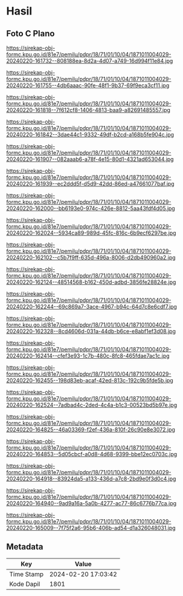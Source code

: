 # Hasil

## Foto C Plano

https://sirekap-obj-formc.kpu.go.id/81e7/pemilu/pdpr/18/71/01/10/04/1871011004029-20240220-161732--808188ea-8d2a-4d07-a749-16d994f11e84.jpg

https://sirekap-obj-formc.kpu.go.id/81e7/pemilu/pdpr/18/71/01/10/04/1871011004029-20240220-161755--4db6aaac-90fe-48f1-9b37-69f9eca3cf11.jpg

https://sirekap-obj-formc.kpu.go.id/81e7/pemilu/pdpr/18/71/01/10/04/1871011004029-20240220-161818--7f612cf8-1406-4813-baa9-a82691485557.jpg

https://sirekap-obj-formc.kpu.go.id/81e7/pemilu/pdpr/18/71/01/10/04/1871011004029-20240220-161842--3dae44c1-9332-49df-b2cd-a168b5fe904c.jpg

https://sirekap-obj-formc.kpu.go.id/81e7/pemilu/pdpr/18/71/01/10/04/1871011004029-20240220-161907--082aaab6-a78f-4e15-80d1-4321ad653044.jpg

https://sirekap-obj-formc.kpu.go.id/81e7/pemilu/pdpr/18/71/01/10/04/1871011004029-20240220-161939--ec2ddd5f-d5d9-42dd-86ed-a47661077baf.jpg

https://sirekap-obj-formc.kpu.go.id/81e7/pemilu/pdpr/18/71/01/10/04/1871011004029-20240220-162000--bb6193e0-974c-426e-8812-5aa43fdf4d05.jpg

https://sirekap-obj-formc.kpu.go.id/81e7/pemilu/pdpr/18/71/01/10/04/1871011004029-20240220-162024--5934ca89-989d-45fc-816c-6b9ecf6297be.jpg

https://sirekap-obj-formc.kpu.go.id/81e7/pemilu/pdpr/18/71/01/10/04/1871011004029-20240220-162102--c5b7f9ff-635d-496a-8006-d2db490960a2.jpg

https://sirekap-obj-formc.kpu.go.id/81e7/pemilu/pdpr/18/71/01/10/04/1871011004029-20240220-162124--48514568-b162-450d-adbd-3856fe28824e.jpg

https://sirekap-obj-formc.kpu.go.id/81e7/pemilu/pdpr/18/71/01/10/04/1871011004029-20240220-162244--69c869a7-3ace-4967-b94c-64d7c8e6cdf7.jpg

https://sirekap-obj-formc.kpu.go.id/81e7/pemilu/pdpr/18/71/01/10/04/1871011004029-20240220-162328--8cd4606d-031a-44db-b6ce-e8abf1ef3d08.jpg

https://sirekap-obj-formc.kpu.go.id/81e7/pemilu/pdpr/18/71/01/10/04/1871011004029-20240220-162414--cfef3e93-1c7b-480c-8fc8-465fdae7ac1c.jpg

https://sirekap-obj-formc.kpu.go.id/81e7/pemilu/pdpr/18/71/01/10/04/1871011004029-20240220-162455--198d83eb-acaf-42ed-813c-192c9b5fde5b.jpg

https://sirekap-obj-formc.kpu.go.id/81e7/pemilu/pdpr/18/71/01/10/04/1871011004029-20240220-162524--7adbad4c-2ded-4c4a-b1c3-00523bd5b97e.jpg

https://sirekap-obj-formc.kpu.go.id/81e7/pemilu/pdpr/18/71/01/10/04/1871011004029-20240220-164825--46a03369-f2ef-436a-810f-26c90e8e3072.jpg

https://sirekap-obj-formc.kpu.go.id/81e7/pemilu/pdpr/18/71/01/10/04/1871011004029-20240220-164853--5d05cbcf-a0d8-4d68-9399-bbe12ec0703c.jpg

https://sirekap-obj-formc.kpu.go.id/81e7/pemilu/pdpr/18/71/01/10/04/1871011004029-20240220-164918--83924da5-a133-436d-a7c8-2bd9e0f3d0c4.jpg

https://sirekap-obj-formc.kpu.go.id/81e7/pemilu/pdpr/18/71/01/10/04/1871011004029-20240220-164940--9ad9a16a-5a0b-4277-ac77-86c6776b77ca.jpg

https://sirekap-obj-formc.kpu.go.id/81e7/pemilu/pdpr/18/71/01/10/04/1871011004029-20240220-165009--7f75f2a6-95b6-406b-ad54-d1a326048031.jpg


## Metadata

| Key        | Value               |
| ---------- | ------------------- |
| Time Stamp | 2024-02-20 17:03:42 |
| Kode Dapil | 1801                |



